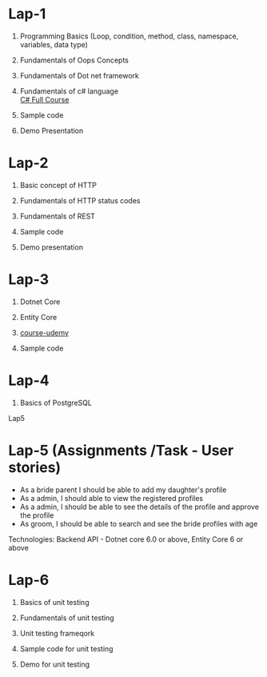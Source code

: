 # Lap-1

1. Programming Basics (Loop, condition, method, class, namespace, variables, data type)

2. Fundamentals of Oops Concepts

3. Fundamentals of Dot net framework

4. Fundamentals of c# language\
    [C# Full Course](https://www.youtube.com/watch?v=M5ugY7fWydE)

5. Sample code

6. Demo Presentation

# Lap-2

1. Basic concept of HTTP

2. Fundamentals of HTTP status codes

3. Fundamentals of REST

4. Sample code

5. Demo presentation

# Lap-3


1. Dotnet Core

2. Entity Core

3. [course-udemy](https://www.udemy.com/join/login-popup/?next=/course/rest-apis-in-aspnet-core/learn/)

4. Sample code
 
# Lap-4


1. Basics of PostgreSQL
 
Lap5


# Lap-5 (Assignments /Task - User stories)
  
- As a bride parent I should be able to add my daughter's profile
- As a admin, I should able to view the registered profiles
- As a admin, I should be able to see the details of the profile and approve the profile
- As groom, I should be able to search and see the bride profiles with age

Technologies: Backend API - Dotnet core 6.0 or above, Entity Core 6 or above
 
# Lap-6


1. Basics of unit testing

2. Fundamentals of unit testing

3. Unit testing frameqork

4. Sample code for unit testing

5. Demo for unit testing
